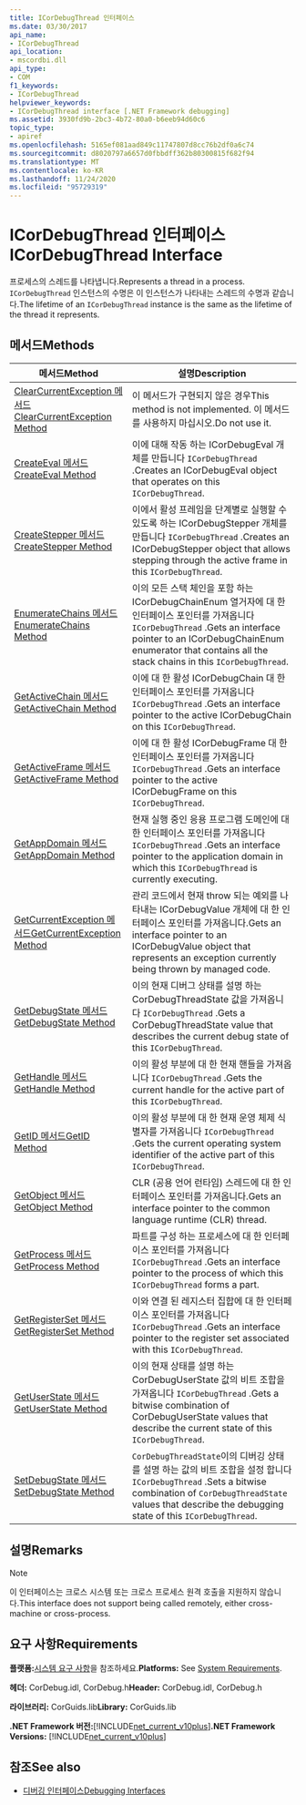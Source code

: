 ```yaml
---
title: ICorDebugThread 인터페이스
ms.date: 03/30/2017
api_name:
- ICorDebugThread
api_location:
- mscordbi.dll
api_type:
- COM
f1_keywords:
- ICorDebugThread
helpviewer_keywords:
- ICorDebugThread interface [.NET Framework debugging]
ms.assetid: 3930fd9b-2bc3-4b72-80a0-b6eeb94d60c6
topic_type:
- apiref
ms.openlocfilehash: 5165ef081aad849c11747807d8cc76b2df0a6c74
ms.sourcegitcommit: d8020797a6657d0fbbdff362b80300815f682f94
ms.translationtype: MT
ms.contentlocale: ko-KR
ms.lasthandoff: 11/24/2020
ms.locfileid: "95729319"
---
```

# <a name="icordebugthread-interface"></a><span data-ttu-id="fe239-102">ICorDebugThread 인터페이스</span><span class="sxs-lookup"><span data-stu-id="fe239-102">ICorDebugThread Interface</span></span>

<span data-ttu-id="fe239-103">프로세스의 스레드를 나타냅니다.</span><span class="sxs-lookup"><span data-stu-id="fe239-103">Represents a thread in a process.</span></span> <span data-ttu-id="fe239-104">`ICorDebugThread` 인스턴스의 수명은 이 인스턴스가 나타내는 스레드의 수명과 같습니다.</span><span class="sxs-lookup"><span data-stu-id="fe239-104">The lifetime of an `ICorDebugThread` instance is the same as the lifetime of the thread it represents.</span></span>  
  
## <a name="methods"></a><span data-ttu-id="fe239-105">메서드</span><span class="sxs-lookup"><span data-stu-id="fe239-105">Methods</span></span>  
  
|<span data-ttu-id="fe239-106">메서드</span><span class="sxs-lookup"><span data-stu-id="fe239-106">Method</span></span>|<span data-ttu-id="fe239-107">설명</span><span class="sxs-lookup"><span data-stu-id="fe239-107">Description</span></span>|  
|------------|-----------------|  
|[<span data-ttu-id="fe239-108">ClearCurrentException 메서드</span><span class="sxs-lookup"><span data-stu-id="fe239-108">ClearCurrentException Method</span></span>](icordebugthread-clearcurrentexception-method.md)|<span data-ttu-id="fe239-109">이 메서드가 구현되지 않은 경우</span><span class="sxs-lookup"><span data-stu-id="fe239-109">This method is not implemented.</span></span> <span data-ttu-id="fe239-110">이 메서드를 사용하지 마십시오.</span><span class="sxs-lookup"><span data-stu-id="fe239-110">Do not use it.</span></span>|  
|[<span data-ttu-id="fe239-111">CreateEval 메서드</span><span class="sxs-lookup"><span data-stu-id="fe239-111">CreateEval Method</span></span>](icordebugthread-createeval-method.md)|<span data-ttu-id="fe239-112">이에 대해 작동 하는 ICorDebugEval 개체를 만듭니다 `ICorDebugThread` .</span><span class="sxs-lookup"><span data-stu-id="fe239-112">Creates an ICorDebugEval object that operates on this `ICorDebugThread`.</span></span>|  
|[<span data-ttu-id="fe239-113">CreateStepper 메서드</span><span class="sxs-lookup"><span data-stu-id="fe239-113">CreateStepper Method</span></span>](icordebugthread-createstepper-method.md)|<span data-ttu-id="fe239-114">이에서 활성 프레임을 단계별로 실행할 수 있도록 하는 ICorDebugStepper 개체를 만듭니다 `ICorDebugThread` .</span><span class="sxs-lookup"><span data-stu-id="fe239-114">Creates an ICorDebugStepper object that allows stepping through the active frame in this `ICorDebugThread`.</span></span>|  
|[<span data-ttu-id="fe239-115">EnumerateChains 메서드</span><span class="sxs-lookup"><span data-stu-id="fe239-115">EnumerateChains Method</span></span>](icordebugthread-enumeratechains-method.md)|<span data-ttu-id="fe239-116">이의 모든 스택 체인을 포함 하는 ICorDebugChainEnum 열거자에 대 한 인터페이스 포인터를 가져옵니다 `ICorDebugThread` .</span><span class="sxs-lookup"><span data-stu-id="fe239-116">Gets an interface pointer to an ICorDebugChainEnum enumerator that contains all the stack chains in this `ICorDebugThread`.</span></span>|  
|[<span data-ttu-id="fe239-117">GetActiveChain 메서드</span><span class="sxs-lookup"><span data-stu-id="fe239-117">GetActiveChain Method</span></span>](icordebugthread-getactivechain-method.md)|<span data-ttu-id="fe239-118">이에 대 한 활성 ICorDebugChain 대 한 인터페이스 포인터를 가져옵니다 `ICorDebugThread` .</span><span class="sxs-lookup"><span data-stu-id="fe239-118">Gets an interface pointer to the active ICorDebugChain on this `ICorDebugThread`.</span></span>|  
|[<span data-ttu-id="fe239-119">GetActiveFrame 메서드</span><span class="sxs-lookup"><span data-stu-id="fe239-119">GetActiveFrame Method</span></span>](icordebugthread-getactiveframe-method.md)|<span data-ttu-id="fe239-120">이에 대 한 활성 ICorDebugFrame 대 한 인터페이스 포인터를 가져옵니다 `ICorDebugThread` .</span><span class="sxs-lookup"><span data-stu-id="fe239-120">Gets an interface pointer to the active ICorDebugFrame on this `ICorDebugThread`.</span></span>|  
|[<span data-ttu-id="fe239-121">GetAppDomain 메서드</span><span class="sxs-lookup"><span data-stu-id="fe239-121">GetAppDomain Method</span></span>](icordebugthread-getappdomain-method.md)|<span data-ttu-id="fe239-122">현재 실행 중인 응용 프로그램 도메인에 대 한 인터페이스 포인터를 가져옵니다 `ICorDebugThread` .</span><span class="sxs-lookup"><span data-stu-id="fe239-122">Gets an interface pointer to the application domain in which this `ICorDebugThread` is currently executing.</span></span>|  
|[<span data-ttu-id="fe239-123">GetCurrentException 메서드</span><span class="sxs-lookup"><span data-stu-id="fe239-123">GetCurrentException Method</span></span>](icordebugthread-getcurrentexception-method.md)|<span data-ttu-id="fe239-124">관리 코드에서 현재 throw 되는 예외를 나타내는 ICorDebugValue 개체에 대 한 인터페이스 포인터를 가져옵니다.</span><span class="sxs-lookup"><span data-stu-id="fe239-124">Gets an interface pointer to an ICorDebugValue object that represents an exception currently being thrown by managed code.</span></span>|  
|[<span data-ttu-id="fe239-125">GetDebugState 메서드</span><span class="sxs-lookup"><span data-stu-id="fe239-125">GetDebugState Method</span></span>](icordebugthread-getdebugstate-method.md)|<span data-ttu-id="fe239-126">이의 현재 디버그 상태를 설명 하는 CorDebugThreadState 값을 가져옵니다 `ICorDebugThread` .</span><span class="sxs-lookup"><span data-stu-id="fe239-126">Gets a CorDebugThreadState value that describes the current debug state of this `ICorDebugThread`.</span></span>|  
|[<span data-ttu-id="fe239-127">GetHandle 메서드</span><span class="sxs-lookup"><span data-stu-id="fe239-127">GetHandle Method</span></span>](icordebugthread-gethandle-method.md)|<span data-ttu-id="fe239-128">이의 활성 부분에 대 한 현재 핸들을 가져옵니다 `ICorDebugThread` .</span><span class="sxs-lookup"><span data-stu-id="fe239-128">Gets the current handle for the active part of this `ICorDebugThread`.</span></span>|  
|[<span data-ttu-id="fe239-129">GetID 메서드</span><span class="sxs-lookup"><span data-stu-id="fe239-129">GetID Method</span></span>](icordebugthread-getid-method.md)|<span data-ttu-id="fe239-130">이의 활성 부분에 대 한 현재 운영 체제 식별자를 가져옵니다 `ICorDebugThread` .</span><span class="sxs-lookup"><span data-stu-id="fe239-130">Gets the current operating system identifier of the active part of this `ICorDebugThread`.</span></span>|  
|[<span data-ttu-id="fe239-131">GetObject 메서드</span><span class="sxs-lookup"><span data-stu-id="fe239-131">GetObject Method</span></span>](icordebugthread-getobject-method.md)|<span data-ttu-id="fe239-132">CLR (공용 언어 런타임) 스레드에 대 한 인터페이스 포인터를 가져옵니다.</span><span class="sxs-lookup"><span data-stu-id="fe239-132">Gets an interface pointer to the common language runtime (CLR) thread.</span></span>|  
|[<span data-ttu-id="fe239-133">GetProcess 메서드</span><span class="sxs-lookup"><span data-stu-id="fe239-133">GetProcess Method</span></span>](icordebugthread-getprocess-method.md)|<span data-ttu-id="fe239-134">파트를 구성 하는 프로세스에 대 한 인터페이스 포인터를 가져옵니다 `ICorDebugThread` .</span><span class="sxs-lookup"><span data-stu-id="fe239-134">Gets an interface pointer to the process of which this `ICorDebugThread` forms a part.</span></span>|  
|[<span data-ttu-id="fe239-135">GetRegisterSet 메서드</span><span class="sxs-lookup"><span data-stu-id="fe239-135">GetRegisterSet Method</span></span>](icordebugthread-getregisterset-method.md)|<span data-ttu-id="fe239-136">이와 연결 된 레지스터 집합에 대 한 인터페이스 포인터를 가져옵니다 `ICorDebugThread` .</span><span class="sxs-lookup"><span data-stu-id="fe239-136">Gets an interface pointer to the register set associated with this `ICorDebugThread`.</span></span>|  
|[<span data-ttu-id="fe239-137">GetUserState 메서드</span><span class="sxs-lookup"><span data-stu-id="fe239-137">GetUserState Method</span></span>](icordebugthread-getuserstate-method.md)|<span data-ttu-id="fe239-138">이의 현재 상태를 설명 하는 CorDebugUserState 값의 비트 조합을 가져옵니다 `ICorDebugThread` .</span><span class="sxs-lookup"><span data-stu-id="fe239-138">Gets a bitwise combination of CorDebugUserState values that describe the current state of this `ICorDebugThread`.</span></span>|  
|[<span data-ttu-id="fe239-139">SetDebugState 메서드</span><span class="sxs-lookup"><span data-stu-id="fe239-139">SetDebugState Method</span></span>](icordebugthread-setdebugstate-method.md)|<span data-ttu-id="fe239-140">`CorDebugThreadState`이의 디버깅 상태를 설명 하는 값의 비트 조합을 설정 합니다 `ICorDebugThread` .</span><span class="sxs-lookup"><span data-stu-id="fe239-140">Sets a bitwise combination of `CorDebugThreadState` values that describe the debugging state of this `ICorDebugThread`.</span></span>|  
  
## <a name="remarks"></a><span data-ttu-id="fe239-141">설명</span><span class="sxs-lookup"><span data-stu-id="fe239-141">Remarks</span></span>  
  
> [!NOTE]
> <span data-ttu-id="fe239-142">이 인터페이스는 크로스 시스템 또는 크로스 프로세스 원격 호출을 지원하지 않습니다.</span><span class="sxs-lookup"><span data-stu-id="fe239-142">This interface does not support being called remotely, either cross-machine or cross-process.</span></span>  
  
## <a name="requirements"></a><span data-ttu-id="fe239-143">요구 사항</span><span class="sxs-lookup"><span data-stu-id="fe239-143">Requirements</span></span>  

 <span data-ttu-id="fe239-144">**플랫폼:**[시스템 요구 사항](../../get-started/system-requirements.md)을 참조하세요.</span><span class="sxs-lookup"><span data-stu-id="fe239-144">**Platforms:** See [System Requirements](../../get-started/system-requirements.md).</span></span>  
  
 <span data-ttu-id="fe239-145">**헤더:** CorDebug.idl, CorDebug.h</span><span class="sxs-lookup"><span data-stu-id="fe239-145">**Header:** CorDebug.idl, CorDebug.h</span></span>  
  
 <span data-ttu-id="fe239-146">**라이브러리:** CorGuids.lib</span><span class="sxs-lookup"><span data-stu-id="fe239-146">**Library:** CorGuids.lib</span></span>  
  
 <span data-ttu-id="fe239-147">**.NET Framework 버전:**[!INCLUDE[net_current_v10plus](../../../../includes/net-current-v10plus-md.md)]</span><span class="sxs-lookup"><span data-stu-id="fe239-147">**.NET Framework Versions:** [!INCLUDE[net_current_v10plus](../../../../includes/net-current-v10plus-md.md)]</span></span>  
  
## <a name="see-also"></a><span data-ttu-id="fe239-148">참조</span><span class="sxs-lookup"><span data-stu-id="fe239-148">See also</span></span>

- [<span data-ttu-id="fe239-149">디버깅 인터페이스</span><span class="sxs-lookup"><span data-stu-id="fe239-149">Debugging Interfaces</span></span>](debugging-interfaces.md)
